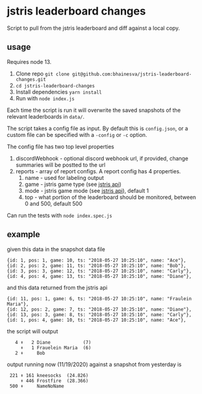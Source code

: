 # jstris leaderboard changes

Script to pull from the jstris leaderboard and diff against a local copy.

## usage
Requires node 13.
1. Clone repo `git clone git@github.com:bhainesva/jstris-leaderboard-changes.git`
2. `cd jstris-leaderboard-changes`
3. Install dependencies `yarn install`
4. Run with `node index.js`

Each time the script is run it will overwrite the saved snapshots of the relevant leaderboards in `data/`.

The script takes a config file as input. By default this is `config.json`, or a custom file can be specified with a `-config` or `-c` option.

The config file has two top level properties
1. discordWebhook - optional discord webhook url, if provided, change summaries will be postted to the url
2. reports - array of report configs. A report config has 4 properties.
    1. name - used for labeling output
    2. game - jstris game type (see [jstris api](https://erickmack.github.io/JstrisAPIdocs/#/?id=http-request))
    3. mode - jstris game mode (see [jstris api](https://erickmack.github.io/JstrisAPIdocs/#/?id=http-request)), default 1
    4. top - what portion of the leaderboard should be monitored, between 0 and 500, default 500

Can run the tests with `node index.spec.js`

## example

given this data in the snapshot data file
```
{id: 1, pos: 1, game: 10, ts: "2018-05-27 10:25:10", name: "Ace"},
{id: 2, pos: 2, game: 11, ts: "2018-05-27 10:25:10", name: "Bob"},
{id: 3, pos: 3, game: 12, ts: "2018-05-27 10:25:10", name: "Carly"},
{id: 4, pos: 4, game: 13, ts: "2018-05-27 10:25:10", name: "Diane"},
```

and this data returned from the jstris api
```
{id: 11, pos: 1, game: 6, ts: "2018-05-27 10:25:10", name: "Fraulein Maria"},
{id: 12, pos: 2, game: 7, ts: "2018-05-27 10:25:10", name: "Diane"},
{id: 13, pos: 3, game: 8, ts: "2018-05-27 10:25:10", name: "Carly"},
{id: 1, pos: 4, game: 10, ts: "2018-05-27 10:25:10", name: "Ace"},
```

the script will output
```
   4 ⬆   2 Diane            (7)
     ⬆   1 Frauelein Maria  (6)
   2 ⬇     Bob
```

output running now (11/19/2020) against a snapshot from yesterday is
```
 221 ⬆ 161 kneesocks  (24.826)
     ⬆ 446 Frostfire  (28.366)
 500 ⬇     NameNoName
```
